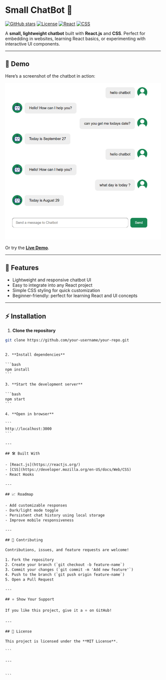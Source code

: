 # Small ChatBot 💬

[![GitHub stars](https://img.shields.io/github/stars/your-username/your-repo?style=social)](https://github.com/your-username/your-repo/stargazers)
[![License](https://img.shields.io/badge/license-MIT-blue)](LICENSE)
[![React](https://img.shields.io/badge/React-18.2.0-blue?logo=react&logoColor=white)](https://reactjs.org/)
[![CSS](https://img.shields.io/badge/CSS-3-blue?logo=css3&logoColor=white)](https://developer.mozilla.org/en-US/docs/Web/CSS)

A **small, lightweight chatbot** built with **React.js** and **CSS**. Perfect for embedding in websites, learning React basics, or experimenting with interactive UI components.

---

## 🌟 Demo

Here’s a screenshot of the chatbot in action:

![ChatBot Demo](src/assets/chatbot.PNG)

Or try the **[Live Demo](https://your-website.com)**.

---

## 🚀 Features

- Lightweight and responsive chatbot UI
- Easy to integrate into any React project
- Simple CSS styling for quick customization
- Beginner-friendly: perfect for learning React and UI concepts

---

## ⚡ Installation

1. **Clone the repository**

```bash
git clone https://github.com/your-username/your-repo.git
```

````

2. **Install dependencies**

```bash
npm install
```

3. **Start the development server**

```bash
npm start
```

4. **Open in browser**

```
http://localhost:3000
```

---

## 🛠 Built With

- [React.js](https://reactjs.org/)
- [CSS](https://developer.mozilla.org/en-US/docs/Web/CSS)
- React Hooks

---

## 📈 Roadmap

- Add customizable responses
- Dark/light mode toggle
- Persistent chat history using local storage
- Improve mobile responsiveness

---

## 🤝 Contributing

Contributions, issues, and feature requests are welcome!

1. Fork the repository
2. Create your branch (`git checkout -b feature-name`)
3. Commit your changes (`git commit -m 'Add new feature'`)
4. Push to the branch (`git push origin feature-name`)
5. Open a Pull Request

---

## ⭐ Show Your Support

If you like this project, give it a ⭐ on GitHub!

---

## 📄 License

This project is licensed under the **MIT License**.

```

---


```
````

